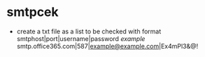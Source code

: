 # smtpcek
- create a txt file as a list to be checked with format smtphost|port|username|password _example_ smtp.office365.com|587|example@example.com|Ex4mPl3&@!
